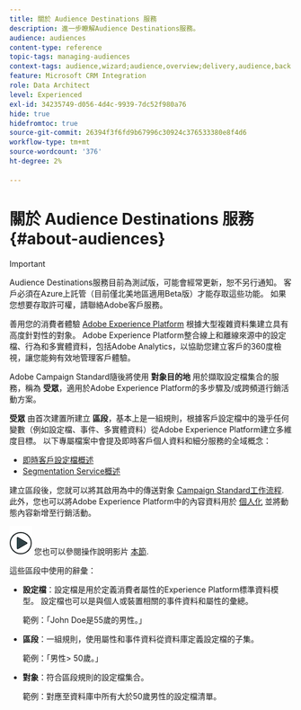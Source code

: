 ```yaml
---
title: 關於 Audience Destinations 服務
description: 進一步瞭解Audience Destinations服務。
audience: audiences
content-type: reference
topic-tags: managing-audiences
context-tags: audience,wizard;audience,overview;delivery,audience,back
feature: Microsoft CRM Integration
role: Data Architect
level: Experienced
exl-id: 34235749-d056-4d4c-9939-7dc52f980a76
hide: true
hidefromtoc: true
source-git-commit: 26394f3f6fd9b67996c30924c376533380e8f4d6
workflow-type: tm+mt
source-wordcount: '376'
ht-degree: 2%

---
```


# 關於 Audience Destinations 服務 {#about-audiences}

>[!IMPORTANT]
>
>Audience Destinations服務目前為測試版，可能會經常更新，恕不另行通知。 客戶必須在Azure上託管（目前僅北美地區適用Beta版）才能存取這些功能。 如果您想要存取許可權，請聯絡Adobe客戶服務。

善用您的消費者體驗 [Adobe Experience Platform](https://experienceleague.adobe.com/docs/experience-platform/landing/home.html) 根據大型複雜資料集建立具有高度針對性的對象。 Adobe Experience Platform整合線上和離線來源中的設定檔、行為和多實體資料，包括Adobe Analytics，以協助您建立客戶的360度檢視，讓您能夠有效地管理客戶體驗。

Adobe Campaign Standard隨後將使用 **對象目的地** 用於擷取設定檔集合的服務，稱為 **受眾**，適用於Adobe Experience Platform的多步驟及/或跨頻道行銷活動方案。

**受眾** 由首次建置所建立 **區段**，基本上是一組規則，根據客戶設定檔中的幾乎任何變數（例如設定檔、事件、多實體資料）從Adobe Experience Platform建立多維度目標。 以下專屬檔案中會提及即時客戶個人資料和細分服務的全域概念：

* [即時客戶設定檔概述](https://experienceleague.adobe.com/docs/experience-platform/profile/home.html)
* [Segmentation Service概述](https://experienceleague.adobe.com/docs/experience-platform/segmentation/home.html)

建立區段後，您就可以將其啟用為中的傳送對象 [Campaign Standard工作流程](../../integrating/using/aep-targeting-audiences.md). 此外，您也可以將Adobe Experience Platform中的內容資料用於 [個人化](../../integrating/using/aep-personalizing-campaigns.md) 並將動態內容新增至行銷活動。

![](assets/do-not-localize/how-to-video.png) 您也可以參閱操作說明影片 [本節](https://experienceleague.adobe.com/docs/campaign-learn/campaign-standard-tutorials/profiles-and-audiences/audience-destinations/audience-destinations-overview.html).

這些區段中使用的辭彙：

* **設定檔**：設定檔是用於定義消費者屬性的Experience Platform標準資料模型。 設定檔也可以是與個人或裝置相關的事件資料和屬性的彙總。

   範例：「John Doe是55歲的男性。」

* **區段**：一組規則，使用屬性和事件資料從資料庫定義設定檔的子集。

   範例：「男性> 50歲。」

* **對象**：符合區段規則的設定檔集合。

   範例：對應至資料庫中所有大於50歲男性的設定檔清單。
